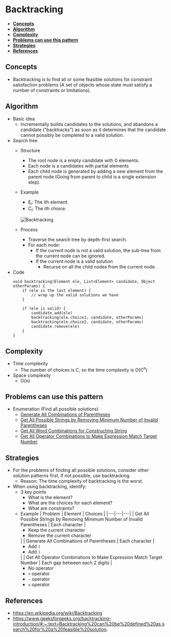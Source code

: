 # Backtracking

- [**Concepts**](#concepts)
- [**Algorithm**](#algorithm)
- [**Complexity**](#complexity)
- [**Problems can use this pattern**](#problems-can-use-this-pattern)
- [**Strategies**](#strategies)
- [**References**](#references)

## Concepts
- Backtracking is to find all or some feasible solutions for constraint satisfaction problems (A set of objects whose state must satisfy a number of constraints or limitations).

## Algorithm
- Basic idea
   - Incrementally builds candidates to the solutions, and abandons a candidate ("backtracks") as soon as it determines that the candidate cannot possibly be completed to a valid solution.
- Search tree
   - Structure
      - The root node is a empty candidate with 0 elements.
      - Each node is a candidates with partial elements 
      - Each child node is generated by adding a new element from the parent node (Going from parent to child is a single extension step).
   - Example
      - E<sub>i</sub>: The ith element.
      - C<sub>i</sub>: The ith choice.
   
     ![Backtracking](https://user-images.githubusercontent.com/8989447/117559094-a6a21380-b03f-11eb-9cd0-7e7c90a45b90.png)
   - Process
      - Traverse the search tree by depth-first search.
      - For each node:
         - If the current node is not a valid solution, the sub-tree from the current node can be ignored.
         - If the current node is a valid solution
            - Recurse on all the child nodes from the current node.
- Code
  ```
  void backtracking(Element ele, List<Element> candidate, Object otherParams) {
      if (ele is the last element) {
          // wrap up the valid solutions we have
      } 
      
      if (ele is valid) {
          candidate.add(ele)
          backtracking(ele.choice1, candidate, otherParams)
          backtracking(ele.choice2, candidate, otherParams)
          candidate.remove(ele)
      }
  }
  ```

## Complexity
- Time complexity
   - The number of choices is C, so the time complexity is O(C<sup>n</sup>)
- Space complexity
   - O(n)

## Problems can use this pattern
- Enumeration (Find all possible solutions)
   - [Generate All Combinations of Parentheses]()
   - [Get All Possible Strings by Removing Minimum Number of Invalid Parentheses]()
   - [Get All Word Combinations for Constructing String]()
   - [Get All Operator Combinations to Make Expression Match Target Number]()

## Strategies
- For the problems of finding all possible solutions, consider other solution patterns first, if not possible, use backtracking.
   - Reason: The time complexity of backtracking is the worst.
- When using backtracking, identify:
   - 3 key points
      - What is the element?
      - What are the choices for each element?
      - What are constraints?
   - Example
     | Problem | Element | Choices |
     |---|---|---|
     | Get All Possible Strings by Removing Minimum Number of Invalid Parentheses | Each character | <ul><li>Keep the current character<li>Remove the current character</ul> |
     | Generate All Combinations of Parentheses | Each character | <ul><li>Add `(`<li>Add `)`</ul> |
     | Get All Operator Combinations to Make Expression Match Target Number | Each gap between each 2 digits | <ul><li>No operator<li>`+` operator<li>`-` operator<li>`x` operator</ul>

## References
- https://en.wikipedia.org/wiki/Backtracking
- https://www.geeksforgeeks.org/backtracking-introduction/#:~:text=Backtracking%20can%20be%20defined%20as,search%20for%20a%20feasible%20solution.
